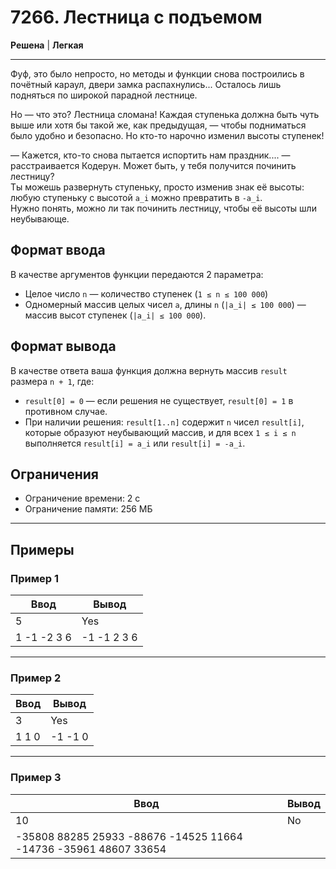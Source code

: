 # 7266. Лестница с подъемом

**Решена** | **Легкая**

---

Фуф, это было непросто, но методы и функции снова построились в почётный караул, двери замка распахнулись... Осталось лишь подняться по широкой парадной лестнице.

Но — что это? Лестница сломана! Каждая ступенька должна быть чуть выше или хотя бы такой же, как предыдущая, — чтобы подниматься было удобно и безопасно. Но кто-то нарочно изменил высоты ступенек!

— Кажется, кто-то снова пытается испортить нам праздник.... — расстраивается Кодерун.
Может быть, у тебя получится починить лестницу?  
Ты можешь развернуть ступеньку, просто изменив знак её высоты: любую ступеньку с высотой `a_i` можно превратить в `-a_i`.  
Нужно понять, можно ли так починить лестницу, чтобы её высоты шли неубывающе.

## Формат ввода

В качестве аргументов функции передаются 2 параметра:

- Целое число `n` — количество ступенек (`1 ≤ n ≤ 100 000`)
- Одномерный массив целых чисел `a`, длины `n` (`|a_i| ≤ 100 000`) — массив высот ступенек (`|a_i| ≤ 100 000`).

## Формат вывода

В качестве ответа ваша функция должна вернуть массив `result` размера `n + 1`, где:

- `result[0] = 0` — если решения не существует, `result[0] = 1` в противном случае.
- При наличии решения: `result[1..n]` содержит `n` чисел `result[i]`, которые образуют неубывающий массив, и для всех `1 ≤ i ≤ n` выполняется `result[i] = a_i` или `result[i] = -a_i`.

## Ограничения

- Ограничение времени: 2 с
- Ограничение памяти: 256 МБ

---

## Примеры

### Пример 1

| Ввод | Вывод |
|-------|--------|
| 5     |  Yes      |
| 1 -1 -2 3 6   | -1 -1 2 3 6   |


---

### Пример 2

| Ввод | Вывод |
|-------|--------|
| 3     |  Yes      |
| 1 1 0   | -1 -1 0   |

---

### Пример 3

| Ввод | Вывод |
|-------|--------|
| 10    |  No      |
| -35808 88285 25933 -88676 -14525 11664 -14736 -35961 48607 33654   |    |
